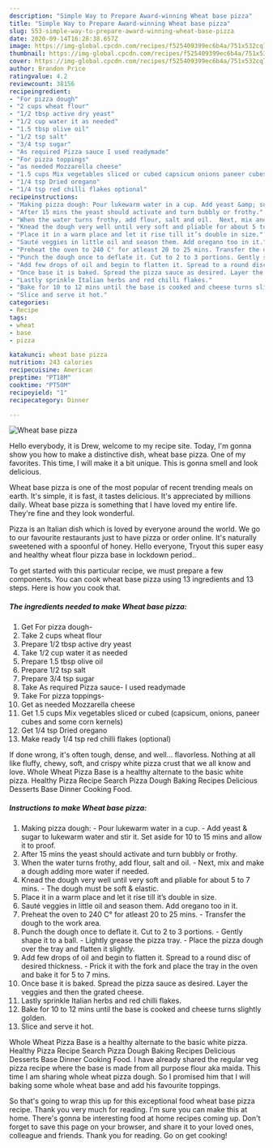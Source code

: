 ```yaml
---
description: "Simple Way to Prepare Award-winning Wheat base pizza"
title: "Simple Way to Prepare Award-winning Wheat base pizza"
slug: 553-simple-way-to-prepare-award-winning-wheat-base-pizza
date: 2020-09-14T16:28:38.657Z
image: https://img-global.cpcdn.com/recipes/f525409399ec6b4a/751x532cq70/wheat-base-pizza-recipe-main-photo.jpg
thumbnail: https://img-global.cpcdn.com/recipes/f525409399ec6b4a/751x532cq70/wheat-base-pizza-recipe-main-photo.jpg
cover: https://img-global.cpcdn.com/recipes/f525409399ec6b4a/751x532cq70/wheat-base-pizza-recipe-main-photo.jpg
author: Brandon Price
ratingvalue: 4.2
reviewcount: 38156
recipeingredient:
- "For pizza dough"
- "2 cups wheat flour"
- "1/2 tbsp active dry yeast"
- "1/2 cup water it as needed"
- "1.5 tbsp olive oil"
- "1/2 tsp salt"
- "3/4 tsp sugar"
- "As required Pizza sauce I used readymade"
- "For pizza toppings"
- "as needed Mozzarella cheese"
- "1.5 cups Mix vegetables sliced or cubed capsicum onions paneer cubes and some corn kernels"
- "1/4 tsp Dried oregano"
- "1/4 tsp red chilli flakes optional"
recipeinstructions:
- "Making pizza dough: Pour lukewarm water in a cup. Add yeast &amp; sugar to lukewarm water and stir it. Set aside for 10 to 15 mins and allow it to proof."
- "After 15 mins the yeast should activate and turn bubbly or frothy."
- "When the water turns frothy, add flour, salt and oil.  Next, mix and make a dough adding more water if needed."
- "Knead the dough very well until very soft and pliable for about 5 to 7 mins. The dough must be soft &amp; elastic."
- "Place it in a warm place and let it rise till it’s double in size."
- "Sauté veggies in little oil and season them. Add oregano too in it."
- "Preheat the oven to 240 C° for atleast 20 to 25 mins. Transfer the dough to the work area."
- "Punch the dough once to deflate it. Cut to 2 to 3 portions. Gently shape it to a ball. Lightly grease the pizza tray. Place the pizza dough over the tray and flatten it slightly."
- "Add few drops of oil and begin to flatten it. Spread to a round disc of desired thickness. Prick it with the fork and place the tray in the oven and bake it for 5 to 7 mins."
- "Once base it is baked. Spread the pizza sauce as desired. Layer the veggies and then the grated cheese."
- "Lastly sprinkle Italian herbs and red chilli flakes."
- "Bake for 10 to 12 mins until the base is cooked and cheese turns slightly golden."
- "Slice and serve it hot."
categories:
- Recipe
tags:
- wheat
- base
- pizza

katakunci: wheat base pizza 
nutrition: 243 calories
recipecuisine: American
preptime: "PT18M"
cooktime: "PT50M"
recipeyield: "1"
recipecategory: Dinner

---
```



![Wheat base pizza](https://img-global.cpcdn.com/recipes/f525409399ec6b4a/751x532cq70/wheat-base-pizza-recipe-main-photo.jpg)

Hello everybody, it is Drew, welcome to my recipe site. Today, I'm gonna show you how to make a distinctive dish, wheat base pizza. One of my favorites. This time, I will make it a bit unique. This is gonna smell and look delicious.

Wheat base pizza is one of the most popular of recent trending meals on earth. It's simple, it is fast, it tastes delicious. It's appreciated by millions daily. Wheat base pizza is something that I have loved my entire life. They're fine and they look wonderful.

Pizza is an Italian dish which is loved by everyone around the world. We go to our favourite restaurants just to have pizza or order online. It&#39;s naturally sweetened with a spoonful of honey. Hello everyone, Tryout this super easy and healthy wheat flour pizza base in lockdown period..


To get started with this particular recipe, we must prepare a few components. You can cook wheat base pizza using 13 ingredients and 13 steps. Here is how you cook that.

<!--inarticleads1-->

##### The ingredients needed to make Wheat base pizza:

1. Get For pizza dough-
1. Take 2 cups wheat flour
1. Prepare 1/2 tbsp active dry yeast
1. Take 1/2 cup water it as needed
1. Prepare 1.5 tbsp olive oil
1. Prepare 1/2 tsp salt
1. Prepare 3/4 tsp sugar
1. Take As required Pizza sauce- I used readymade
1. Take For pizza toppings-
1. Get as needed Mozzarella cheese
1. Get 1.5 cups Mix vegetables sliced or cubed (capsicum, onions, paneer cubes and some corn kernels)
1. Get 1/4 tsp Dried oregano
1. Make ready 1/4 tsp red chilli flakes (optional)


If done wrong, it&#39;s often tough, dense, and well… flavorless. Nothing at all like fluffy, chewy, soft, and crispy white pizza crust that we all know and love. Whole Wheat Pizza Base is a healthy alternate to the basic white pizza. Healthy Pizza Recipe Search Pizza Dough Baking Recipes Delicious Desserts Base Dinner Cooking Food. 

<!--inarticleads2-->

##### Instructions to make Wheat base pizza:

1. Making pizza dough: - Pour lukewarm water in a cup. - Add yeast &amp; sugar to lukewarm water and stir it. Set aside for 10 to 15 mins and allow it to proof.
1. After 15 mins the yeast should activate and turn bubbly or frothy.
1. When the water turns frothy, add flour, salt and oil.  - Next, mix and make a dough adding more water if needed.
1. Knead the dough very well until very soft and pliable for about 5 to 7 mins. - The dough must be soft &amp; elastic.
1. Place it in a warm place and let it rise till it’s double in size.
1. Sauté veggies in little oil and season them. Add oregano too in it.
1. Preheat the oven to 240 C° for atleast 20 to 25 mins. - Transfer the dough to the work area.
1. Punch the dough once to deflate it. Cut to 2 to 3 portions. - Gently shape it to a ball. - Lightly grease the pizza tray. - Place the pizza dough over the tray and flatten it slightly.
1. Add few drops of oil and begin to flatten it. Spread to a round disc of desired thickness. - Prick it with the fork and place the tray in the oven and bake it for 5 to 7 mins.
1. Once base it is baked. Spread the pizza sauce as desired. Layer the veggies and then the grated cheese.
1. Lastly sprinkle Italian herbs and red chilli flakes.
1. Bake for 10 to 12 mins until the base is cooked and cheese turns slightly golden.
1. Slice and serve it hot.


Whole Wheat Pizza Base is a healthy alternate to the basic white pizza. Healthy Pizza Recipe Search Pizza Dough Baking Recipes Delicious Desserts Base Dinner Cooking Food. I have already shared the regular veg pizza recipe where the base is made from all purpose flour aka maida. This time I am sharing whole wheat pizza dough. So I promised him that I will baking some whole wheat base and add his favourite toppings. 

So that's going to wrap this up for this exceptional food wheat base pizza recipe. Thank you very much for reading. I'm sure you can make this at home. There's gonna be interesting food at home recipes coming up. Don't forget to save this page on your browser, and share it to your loved ones, colleague and friends. Thank you for reading. Go on get cooking!
